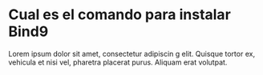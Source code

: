 # Cual es el comando para instalar Bind9
Lorem ipsum dolor sit amet, consectetur adipiscin
g elit. Quisque tortor ex, vehicula et nisi vel, pharetra placerat purus. Aliquam erat volutpat.
